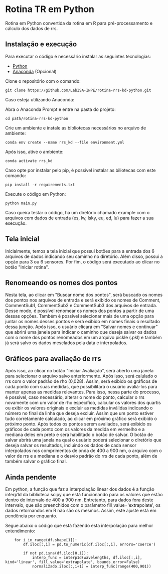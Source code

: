 # Rotina TR em Python

Rotina em Python convertida da rotina em R para pré-processamento e cálculo dos dados de rrs.

## Instalação e execução

Para executar o código é necessário instalar as seguintes tecnologias:

* [Python](https://www.python.org/downloads/)
* [Anaconda](https://www.anaconda.com/download) (Opcional)

Clone o repositório com o comando:

```console
git clone https://github.com/LabISA-INPE/rotina-rrs-kd-python.git
```

Caso esteja utilizando Anaconda:

Abra o Anaconda Prompt e entre na pasta do projeto:

```console
cd path/rotina-rrs-kd-python
```

Crie um ambiente e instale as bibliotecas necessários no arquivo de ambiente:

```console
conda env create --name rrs_kd --file environment.yml
```

Após isso, ative o ambiente:

```console
conda activate rrs_kd
```

Caso opte por instalar pelo pip, é possível instalar as biliotecas com este comando:

```console
pip install -r requirements.txt
```

Execute o código em Python:

```console
python main.py
```

Caso queira testar o código, há um diretório chamado example com o arquivos com dados de entrada (es, lw, lsky, eu, ed, lu) para fazer a sua execução.

## Tela inicial

Inicialmente, temos a tela inicial que possui botões para a entrada dos 6 arquivos de dados indicando seu caminho no diretório. Além disso, possui a opção para 3 ou 6 sensores. Por fim, o código será executado ao clicar no botão "Iniciar rotina".

## Renomeando os nomes dos pontos

Nesta tela, ao clicar em "Buscar nome dos pontos", será buscado os nomes dos pontos nos arquivos de entrada e será exibido os nomes de Comment, CommentSub1, CommentSub2 e CommentSub3 dos arquivos de entrada. Desse modo, é possível renomear os nomes dos pontos a partir de uma dessas opções. Também é possível selecionar mais de uma opção para juntar os nomes desses pontos e será exibido em nomes finais o resultado dessa junção. Após isso, o usuário clicará em "Salvar nomes e continuar" que abrirá uma janela para indicar o caminho que deseja salvar os dados com o nome dos pontos renomeados em um arquivo pickle (.pkl) e também já será salvo os dados mesclados pela data e interpolados.

## Gráficos para avaliação de rrs

Após isso, ao clicar no botão "Iniciar Avaliação", será aberto uma janela para selecionar o arquivo salvo anteriormente. Após isso, será calulado o rrs com o valor padrão de rho (0,028). Assim, será exibido os gráficos de cada ponto com suas medidas, que possibilitará o usuário avaliá-los para manter apenas as medidas relevantes. Para isso, nessa parte do processo, é possivel, caso necessário, alterar o nome do ponto, calcular o rrs novamente com um valor de rho específico, calcular os valores dos quartis ou exibir os valores originais e excluir as medidas inválidas indicando o número no final da linha que deseja excluir. Assim que um ponto estiver tudo corretamente calculado, ao clicar em próximo gráfico será exibido o próximo ponto. Após todos os pontos serem avaliados, será exibido os gráficos de cada ponto com os valores da medida em vermelho e a mediana deles em preto e será habilitado o botão de salvar. O botão de salvar abrirá uma janela na qual o usuário poderá selecionar o diretório que deseja salvar os resultados, incluindo os dados de cada sensor interpolados nos comprimentos de onda de 400 a 900 nm, o arquivo com o valor de rrs e a mediana e o desvio padrão do rrs de cada ponto, além de também salvar o gráfico final.

## Ainda pendente

Em python, a função que faz a interpolação linear dos dados é a função interp1d da biblioteca scipy que está funcionando para os valores que estão dentro do intervalo de 400 a 900 nm. Entretanto, para dados fora deste intervalo, que são preenchidos com o parâmetro fill_value='extrapolate', os dados retornandos em R não são os mesmos. Assim, este ajuste está em pendência por enquanto.

Segue abaixo o código que está fazendo esta interpolação para melhor entendimento:

```console 
    for i in range(df.shape[1]):
        df.iloc[:,i] = pd.to_numeric(df.iloc[:,i], errors='coerce')

        if not pd.isna(df.iloc[0,i]):
            interp_func = interp1d(wavelengths, df.iloc[:,i], kind='linear', fill_value='extrapolate', bounds_error=False)
            normalizado.iloc[:,i+1] = interp_func(range(400,901))

```